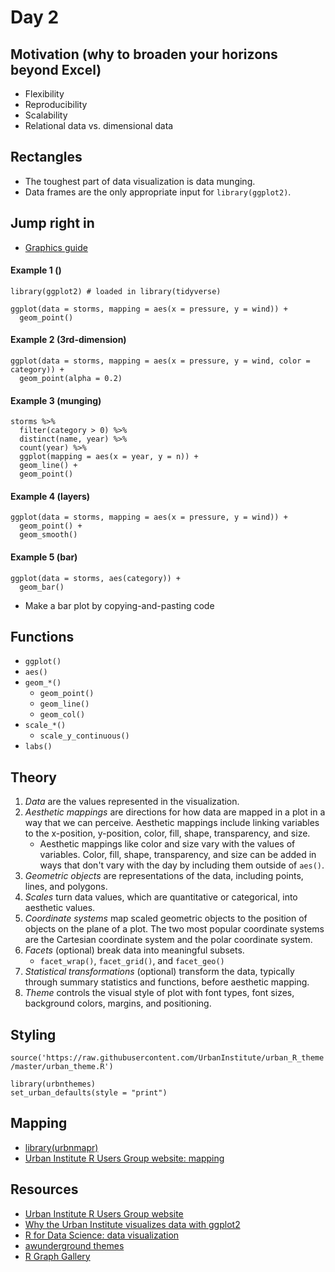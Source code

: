 # Day 2

## Motivation (why to broaden your horizons beyond Excel)
* Flexibility
* Reproducibility
* Scalability
* Relational data vs. dimensional data

## Rectangles
* The toughest part of data visualization is data munging. 
* Data frames are the only appropriate input for `library(ggplot2)`. 

## Jump right in
* [Graphics guide](https://ui-research.github.io/r-at-urban/graphics-guide.html)

#### Example 1 ()
```
library(ggplot2) # loaded in library(tidyverse)

ggplot(data = storms, mapping = aes(x = pressure, y = wind)) + 
  geom_point()
```

#### Example 2 (3rd-dimension)
```
ggplot(data = storms, mapping = aes(x = pressure, y = wind, color = category)) + 
  geom_point(alpha = 0.2)
```

#### Example 3 (munging)
```
storms %>%  
  filter(category > 0) %>%
  distinct(name, year) %>%
  count(year) %>%
  ggplot(mapping = aes(x = year, y = n)) + 
  geom_line() +
  geom_point()
```

#### Example 4 (layers)
```
ggplot(data = storms, mapping = aes(x = pressure, y = wind)) + 
  geom_point() +
  geom_smooth()
```

#### Example 5 (bar)
```
ggplot(data = storms, aes(category)) + 
  geom_bar()
```


* Make a bar plot by copying-and-pasting code

## Functions

* `ggplot()`
* `aes()`
* `geom_*()`
    * `geom_point()`
    * `geom_line()`
    * `geom_col()`    
* `scale_*()`
    * `scale_y_continuous()`
* `labs()`

## Theory

1. *Data* are the values represented in the visualization.
2. *Aesthetic mappings* are directions for how data are mapped in a plot in a way that we can perceive. Aesthetic mappings include linking variables to the x-position, y-position, color, fill, shape, transparency, and size.
    * Aesthetic mappings like color and size vary with the values of variables. Color, fill, shape, transparency, and size can be added in ways that don't vary with the day by including them outside of `aes()`.
3. *Geometric objects* are representations of the data, including points, lines, and polygons.
4. *Scales* turn data values, which are quantitative or categorical, into aesthetic values.
5. *Coordinate systems* map scaled geometric objects to the position of objects on the plane of a plot. The two most popular coordinate systems are the Cartesian coordinate system and the polar coordinate system.
6. *Facets* (optional) break data into meaningful subsets.
    * `facet_wrap()`, `facet_grid()`, and `facet_geo()`
7. *Statistical transformations* (optional) transform the data, typically through summary statistics and functions, before aesthetic mapping.
8. *Theme* controls the visual style of plot with font types, font sizes, background colors, margins, and positioning.

## Styling

`source('https://raw.githubusercontent.com/UrbanInstitute/urban_R_theme/master/urban_theme.R')`

```
library(urbnthemes)
set_urban_defaults(style = "print")
```

## Mapping

* [library(urbnmapr)](https://github.com/UrbanInstitute/urbnmapr)
* [Urban Institute R Users Group website: mapping](https://ui-research.github.io/r-at-urban/mapping.html)

## Resources

* [Urban Institute R Users Group website](https://ui-research.github.io/r-at-urban/graphics-guide.html)
* [Why the Urban Institute visualizes data with ggplot2](https://medium.com/@urban_institute/why-the-urban-institute-visualizes-data-with-ggplot2-46d8cfc7ee67)
* [R for Data Science: data visualization](http://r4ds.had.co.nz/data-visualisation.html)
* [awunderground themes](https://awunderground.github.io/ggplot2-themes/)
* [R Graph Gallery](https://www.r-graph-gallery.com/)